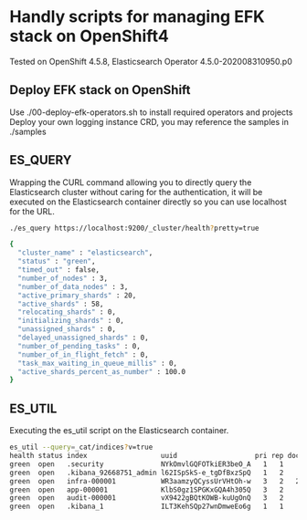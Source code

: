 # Handly scripts for managing EFK stack on OpenShift4

Tested on OpenShift 4.5.8, Elasticsearch Operator 4.5.0-202008310950.p0

## Deploy EFK stack on OpenShift

Use ./00-deploy-efk-operators.sh to install required operators and projects  
Deploy your own logging instance CRD, you may reference the samples in ./samples

## ES_QUERY

Wrapping the CURL command allowing you to directly query the Elasticsearch cluster without caring for the authentication, it will be executed on the Elasticsearch container directly so you can use localhost for the URL.
```bash
./es_query https://localhost:9200/_cluster/health?pretty=true

{
  "cluster_name" : "elasticsearch",
  "status" : "green",
  "timed_out" : false,
  "number_of_nodes" : 3,
  "number_of_data_nodes" : 3,
  "active_primary_shards" : 20,
  "active_shards" : 58,
  "relocating_shards" : 0,
  "initializing_shards" : 0,
  "unassigned_shards" : 0,
  "delayed_unassigned_shards" : 0,
  "number_of_pending_tasks" : 0,
  "number_of_in_flight_fetch" : 0,
  "task_max_waiting_in_queue_millis" : 0,
  "active_shards_percent_as_number" : 100.0
}
```

## ES_UTIL

Executing the es_util script on the Elasticsearch container.
```bash
es_util --query=_cat/indices?v=true
health status index                  uuid                   pri rep docs.count docs.deleted store.size pri.store.size
green  open   .security              NYkOmvlGQFOTkiER3beO_A   1   1          5            0     59.9kb         29.9kb
green  open   .kibana_92668751_admin l62ISpSkS-e_tgDfBxzSpQ   1   2          2            0     65.1kb         22.7kb
green  open   infra-000001           WR3aamzyQCyssUrVHtOh-w   3   2   22323257            0     39.4gb         12.8gb
green  open   app-000001             KlbS0gz1SPGKxGQA4h305Q   3   2     291191            0    543.5mb        181.1mb
green  open   audit-000001           vX9422gBQtKOWB-kuUgOnQ   3   2          0            0      2.2kb           783b
green  open   .kibana_1              ILT3KehSQp27wnDmweEo6g   1   1          1            0      7.4kb          3.7kb
```
